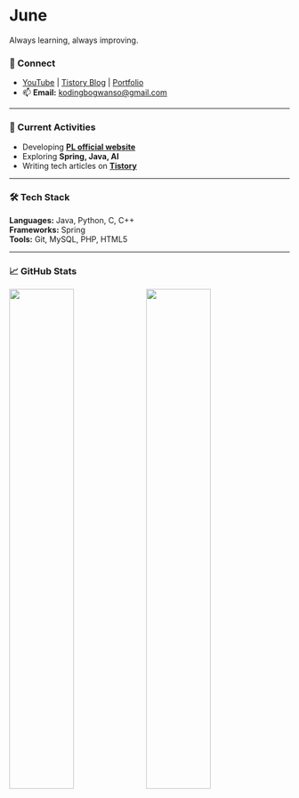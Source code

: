 # June
Always learning, always improving.

### 🔗 Connect
- [YouTube](https://www.youtube.com/@%ec%bd%94%eb%94%a9%eb%b3%b4%ea%b4%80%ec%86%8c) | [Tistory Blog](https://codebox123.tistory.com) | [Portfolio](https://privatechat.pro)
- 📫 **Email:** [kodingbogwanso@gmail.com](mailto:kodingbogwanso@gmail.com)

---

### 🚀 Current Activities
- Developing [**PL official website**](https://github.com/hongjunpyo123/pl-lab-website-backend)
- Exploring **Spring, Java, AI**
- Writing tech articles on [**Tistory**](https://codebox123.tistory.com)

---

### 🛠 Tech Stack

**Languages:** Java, Python, C, C++  
**Frameworks:** Spring  
**Tools:** Git, MySQL, PHP, HTML5

---

### 📈 GitHub Stats
<p>
  <img src="https://github-readme-stats.vercel.app/api?username=hongjunpyo123&show_icons=true&hide_border=true&theme=tokyonight" width="48%" />
  <img src="https://github-readme-stats.vercel.app/api/top-langs/?username=hongjunpyo123&layout=compact&hide_border=true&theme=tokyonight" width="48%" />
</p>




